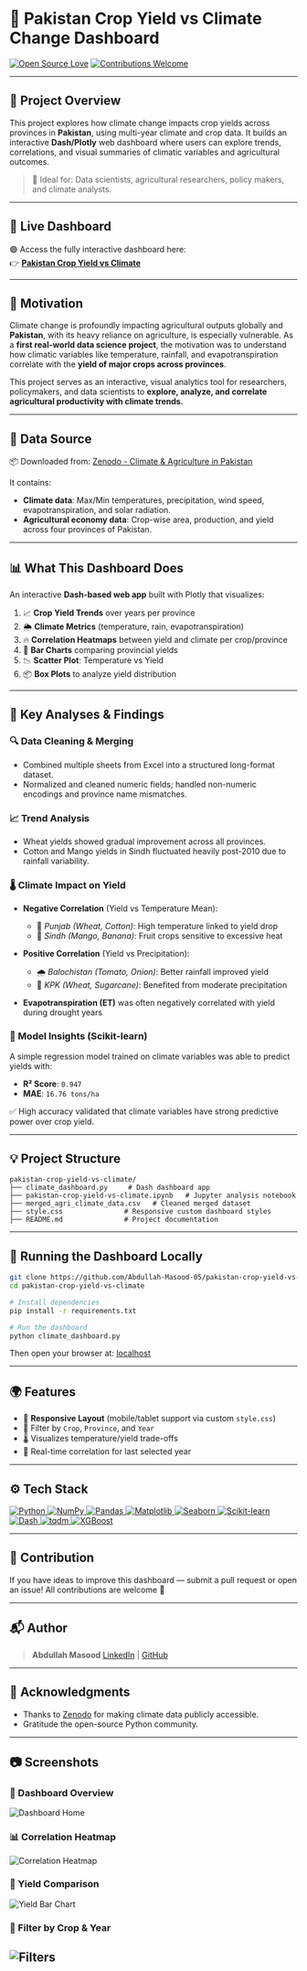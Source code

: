 # 🌾 Pakistan Crop Yield vs Climate Change Dashboard

[![Open Source Love](https://badges.frapsoft.com/os/v1/open-source.svg?v=103)](#)
[![Contributions Welcome](https://img.shields.io/badge/contributions-welcome-brightgreen.svg?style=flat\&label=Contributions\&colorA=red\&colorB=black)](#)

---

## 📌 Project Overview

This project explores how climate change impacts crop yields across provinces in **Pakistan**, using multi-year climate and crop data. It builds an interactive **Dash/Plotly** web dashboard where users can explore trends, correlations, and visual summaries of climatic variables and agricultural outcomes.

> 🎯 Ideal for: Data scientists, agricultural researchers, policy makers, and climate analysts.

---
## 📍 Live Dashboard

🟢 Access the fully interactive dashboard here:  
👉 **[Pakistan Crop Yield vs Climate](https://pakistan-crop-yield-vs-climate.onrender.com)**

---

## 📌 Motivation

Climate change is profoundly impacting agricultural outputs globally and **Pakistan**, with its heavy reliance on agriculture, is especially vulnerable. As a **first real-world data science project**, the motivation was to understand how climatic variables like temperature, rainfall, and evapotranspiration correlate with the **yield of major crops across provinces**.

This project serves as an interactive, visual analytics tool for researchers, policymakers, and data scientists to **explore, analyze, and correlate agricultural productivity with climate trends**.

---

## 🔗 Data Source

📦 Downloaded from: [Zenodo - Climate & Agriculture in Pakistan](https://zenodo.org/records/15486470)

It contains:

* **Climate data**: Max/Min temperatures, precipitation, wind speed, evapotranspiration, and solar radiation.
* **Agricultural economy data**: Crop-wise area, production, and yield across four provinces of Pakistan.

---

## 📊 What This Dashboard Does

An interactive **Dash-based web app** built with Plotly that visualizes:

1. 📈 **Crop Yield Trends** over years per province
2. 🌦️ **Climate Metrics** (temperature, rain, evapotranspiration)
3. 🔥 **Correlation Heatmaps** between yield and climate per crop/province
4. 🧱 **Bar Charts** comparing provincial yields
5. 📉 **Scatter Plot**: Temperature vs Yield
6. 📦 **Box Plots** to analyze yield distribution

---

## 🧪 Key Analyses & Findings

### 🔍 Data Cleaning & Merging

* Combined multiple sheets from Excel into a structured long-format dataset.
* Normalized and cleaned numeric fields; handled non-numeric encodings and province name mismatches.

### 📈 Trend Analysis

* Wheat yields showed gradual improvement across all provinces.
* Cotton and Mango yields in Sindh fluctuated heavily post-2010 due to rainfall variability.

### 🌡️ Climate Impact on Yield

* **Negative Correlation** (Yield vs Temperature Mean):

  * 🔻 *Punjab (Wheat, Cotton)*: High temperature linked to yield drop
  * 🔻 *Sindh (Mango, Banana)*: Fruit crops sensitive to excessive heat
* **Positive Correlation** (Yield vs Precipitation):

  * 🌧️ *Balochistan (Tomato, Onion)*: Better rainfall improved yield
  * 🌱 *KPK (Wheat, Sugarcane)*: Benefited from moderate precipitation
* **Evapotranspiration (ET)** was often negatively correlated with yield during drought years

### 🤖 Model Insights (Scikit-learn)

A simple regression model trained on climate variables was able to predict yields with:

* **R² Score**: `0.947`
* **MAE**: `16.76 tons/ha`

✅ High accuracy validated that climate variables have strong predictive power over crop yield.

---

## 💡 Project Structure

```
pakistan-crop-yield-vs-climate/
├── climate_dashboard.py     # Dash dashboard app
├── pakistan-crop-yield-vs-climate.ipynb   # Jupyter analysis notebook
├── merged_agri_climate_data.csv   # Cleaned merged dataset
├── style.css               # Responsive custom dashboard styles
├── README.md               # Project documentation
```

---

## 🚀 Running the Dashboard Locally

```bash
git clone https://github.com/Abdullah-Masood-05/pakistan-crop-yield-vs-climate.git
cd pakistan-crop-yield-vs-climate

# Install dependencies
pip install -r requirements.txt

# Run the dashboard
python climate_dashboard.py
```

Then open your browser at: [localhost](http://127.0.0.1:8050)

---

## 🌍 Features

* 📱 **Responsive Layout** (mobile/tablet support via custom `style.css`)
* 🧮 Filter by `Crop`, `Province`, and `Year`
* 🌡️ Visualizes temperature/yield trade-offs
* 🔗 Real-time correlation for last selected year

---

## ⚙️ Tech Stack

<a href="#"> 
  <img alt="Python" src="https://img.shields.io/badge/Python-%233776AB.svg?&style=for-the-badge&logo=python&logoColor=white"/>
  <img alt="NumPy" src="https://img.shields.io/badge/NumPy-%23013243.svg?&style=for-the-badge&logo=numpy&logoColor=white"/>
  <img alt="Pandas" src="https://img.shields.io/badge/Pandas-%23150458.svg?&style=for-the-badge&logo=pandas&logoColor=white"/>
  <img alt="Matplotlib" src="https://img.shields.io/badge/Matplotlib-%23ffffff.svg?&style=for-the-badge&logo=matplotlib&logoColor=black"/>
  <img alt="Seaborn" src="https://img.shields.io/badge/Seaborn-%231572B6.svg?&style=for-the-badge&logo=python&logoColor=white"/>
  <img alt="Scikit-learn" src="https://img.shields.io/badge/Scikit--learn-%23F7931E.svg?&style=for-the-badge&logo=scikit-learn&logoColor=white"/>
  <img alt="Dash" src="https://img.shields.io/badge/Dash-%2300171B.svg?&style=for-the-badge&logo=plotly&logoColor=white"/>
  <img alt="tqdm" src="https://img.shields.io/badge/tqdm-%23FFD700.svg?&style=for-the-badge&logo=python&logoColor=blue"/>
  <img alt="XGBoost" src="https://img.shields.io/badge/XGBoost-%2300BFFF.svg?&style=for-the-badge&logo=xgboost&logoColor=white"/>

</a>

---

## 🤝 Contribution

If you have ideas to improve this dashboard — submit a pull request or open an issue!
All contributions are welcome 💚

---

## 📬 Author

> **Abdullah Masood**
> [LinkedIn](#https://www.linkedin.com/in/abdullah-masood-921458221/) | [GitHub](#https://github.com/Abdullah-Masood-05)

---

## 📢 Acknowledgments

* Thanks to [Zenodo](https://zenodo.org) for making climate data publicly accessible.
* Gratitude the open-source Python community.

---

## 📷 Screenshots

### 🌾 Dashboard Overview
![Dashboard Home](assets/dashboard_home.png)

### 📊 Correlation Heatmap
![Correlation Heatmap](assets/correlation_heatmap.png)

### 🧱 Yield Comparison
![Yield Bar Chart](assets/yield_bar_chart.png)

### 🔎 Filter by Crop & Year
![Filters](assets/dropdown_filters.png)
---